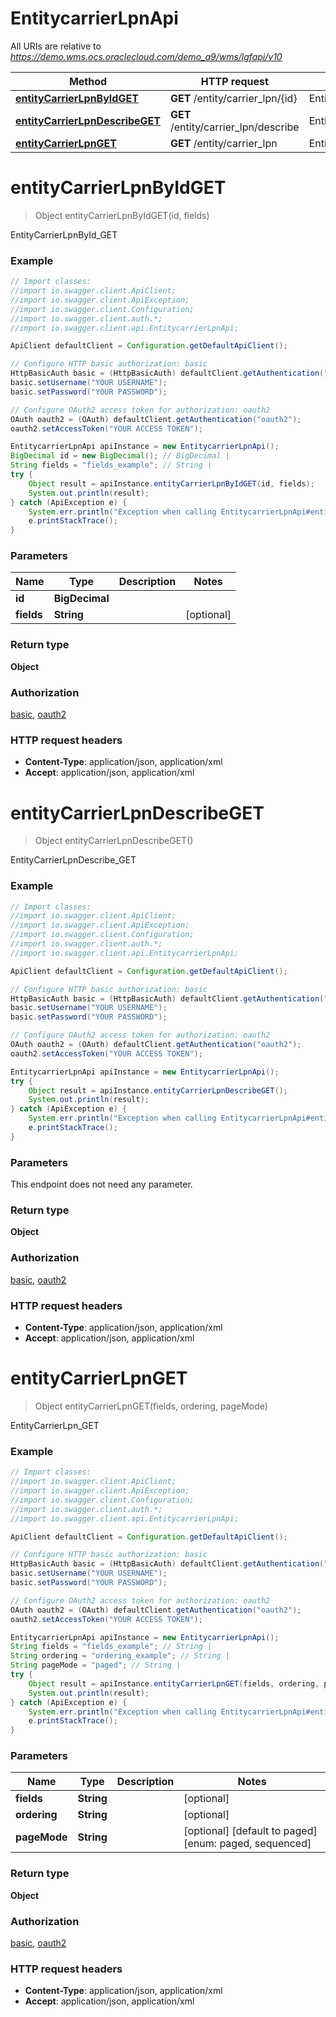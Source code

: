 # EntitycarrierLpnApi

All URIs are relative to *https://demo.wms.ocs.oraclecloud.com/demo_a9/wms/lgfapi/v10*

Method | HTTP request | Description
------------- | ------------- | -------------
[**entityCarrierLpnByIdGET**](EntitycarrierLpnApi.md#entityCarrierLpnByIdGET) | **GET** /entity/carrier_lpn/{id} | EntityCarrierLpnById_GET
[**entityCarrierLpnDescribeGET**](EntitycarrierLpnApi.md#entityCarrierLpnDescribeGET) | **GET** /entity/carrier_lpn/describe | EntityCarrierLpnDescribe_GET
[**entityCarrierLpnGET**](EntitycarrierLpnApi.md#entityCarrierLpnGET) | **GET** /entity/carrier_lpn | EntityCarrierLpn_GET


<a name="entityCarrierLpnByIdGET"></a>
# **entityCarrierLpnByIdGET**
> Object entityCarrierLpnByIdGET(id, fields)

EntityCarrierLpnById_GET



### Example
```java
// Import classes:
//import io.swagger.client.ApiClient;
//import io.swagger.client.ApiException;
//import io.swagger.client.Configuration;
//import io.swagger.client.auth.*;
//import io.swagger.client.api.EntitycarrierLpnApi;

ApiClient defaultClient = Configuration.getDefaultApiClient();

// Configure HTTP basic authorization: basic
HttpBasicAuth basic = (HttpBasicAuth) defaultClient.getAuthentication("basic");
basic.setUsername("YOUR USERNAME");
basic.setPassword("YOUR PASSWORD");

// Configure OAuth2 access token for authorization: oauth2
OAuth oauth2 = (OAuth) defaultClient.getAuthentication("oauth2");
oauth2.setAccessToken("YOUR ACCESS TOKEN");

EntitycarrierLpnApi apiInstance = new EntitycarrierLpnApi();
BigDecimal id = new BigDecimal(); // BigDecimal | 
String fields = "fields_example"; // String | 
try {
    Object result = apiInstance.entityCarrierLpnByIdGET(id, fields);
    System.out.println(result);
} catch (ApiException e) {
    System.err.println("Exception when calling EntitycarrierLpnApi#entityCarrierLpnByIdGET");
    e.printStackTrace();
}
```

### Parameters

Name | Type | Description  | Notes
------------- | ------------- | ------------- | -------------
 **id** | **BigDecimal**|  |
 **fields** | **String**|  | [optional]

### Return type

**Object**

### Authorization

[basic](../README.md#basic), [oauth2](../README.md#oauth2)

### HTTP request headers

 - **Content-Type**: application/json, application/xml
 - **Accept**: application/json, application/xml

<a name="entityCarrierLpnDescribeGET"></a>
# **entityCarrierLpnDescribeGET**
> Object entityCarrierLpnDescribeGET()

EntityCarrierLpnDescribe_GET



### Example
```java
// Import classes:
//import io.swagger.client.ApiClient;
//import io.swagger.client.ApiException;
//import io.swagger.client.Configuration;
//import io.swagger.client.auth.*;
//import io.swagger.client.api.EntitycarrierLpnApi;

ApiClient defaultClient = Configuration.getDefaultApiClient();

// Configure HTTP basic authorization: basic
HttpBasicAuth basic = (HttpBasicAuth) defaultClient.getAuthentication("basic");
basic.setUsername("YOUR USERNAME");
basic.setPassword("YOUR PASSWORD");

// Configure OAuth2 access token for authorization: oauth2
OAuth oauth2 = (OAuth) defaultClient.getAuthentication("oauth2");
oauth2.setAccessToken("YOUR ACCESS TOKEN");

EntitycarrierLpnApi apiInstance = new EntitycarrierLpnApi();
try {
    Object result = apiInstance.entityCarrierLpnDescribeGET();
    System.out.println(result);
} catch (ApiException e) {
    System.err.println("Exception when calling EntitycarrierLpnApi#entityCarrierLpnDescribeGET");
    e.printStackTrace();
}
```

### Parameters
This endpoint does not need any parameter.

### Return type

**Object**

### Authorization

[basic](../README.md#basic), [oauth2](../README.md#oauth2)

### HTTP request headers

 - **Content-Type**: application/json, application/xml
 - **Accept**: application/json, application/xml

<a name="entityCarrierLpnGET"></a>
# **entityCarrierLpnGET**
> Object entityCarrierLpnGET(fields, ordering, pageMode)

EntityCarrierLpn_GET



### Example
```java
// Import classes:
//import io.swagger.client.ApiClient;
//import io.swagger.client.ApiException;
//import io.swagger.client.Configuration;
//import io.swagger.client.auth.*;
//import io.swagger.client.api.EntitycarrierLpnApi;

ApiClient defaultClient = Configuration.getDefaultApiClient();

// Configure HTTP basic authorization: basic
HttpBasicAuth basic = (HttpBasicAuth) defaultClient.getAuthentication("basic");
basic.setUsername("YOUR USERNAME");
basic.setPassword("YOUR PASSWORD");

// Configure OAuth2 access token for authorization: oauth2
OAuth oauth2 = (OAuth) defaultClient.getAuthentication("oauth2");
oauth2.setAccessToken("YOUR ACCESS TOKEN");

EntitycarrierLpnApi apiInstance = new EntitycarrierLpnApi();
String fields = "fields_example"; // String | 
String ordering = "ordering_example"; // String | 
String pageMode = "paged"; // String | 
try {
    Object result = apiInstance.entityCarrierLpnGET(fields, ordering, pageMode);
    System.out.println(result);
} catch (ApiException e) {
    System.err.println("Exception when calling EntitycarrierLpnApi#entityCarrierLpnGET");
    e.printStackTrace();
}
```

### Parameters

Name | Type | Description  | Notes
------------- | ------------- | ------------- | -------------
 **fields** | **String**|  | [optional]
 **ordering** | **String**|  | [optional]
 **pageMode** | **String**|  | [optional] [default to paged] [enum: paged, sequenced]

### Return type

**Object**

### Authorization

[basic](../README.md#basic), [oauth2](../README.md#oauth2)

### HTTP request headers

 - **Content-Type**: application/json, application/xml
 - **Accept**: application/json, application/xml

